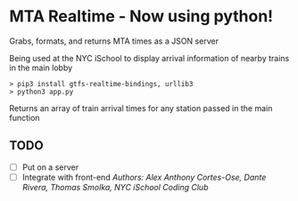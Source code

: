 # MTA Realtime - Now using python!
Grabs, formats, and returns MTA times as a JSON server

Being used at the NYC iSchool to display arrival information of nearby trains in the main lobby
```
> pip3 install gtfs-realtime-bindings, urllib3
> python3 app.py
```
Returns an array of train arrival times for any station passed
in the main function
## TODO
- [ ] Put on a server
- [ ] Integrate with front-end
*Authors: Alex Anthony Cortes-Ose, Dante Rivera, Thomas Smolka, NYC iSchool Coding Club*
